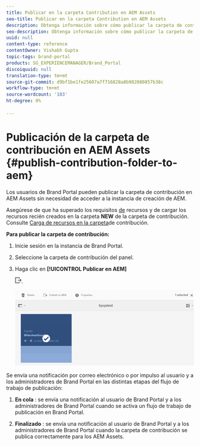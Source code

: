 ```yaml
---
title: Publicar en la carpeta Contribution en AEM Assets
seo-title: Publicar en la carpeta Contribution en AEM Assets
description: Obtenga información sobre cómo publicar la carpeta de contribución para AEM Assets en Brand Portal.
seo-description: Obtenga información sobre cómo publicar la carpeta de contribución para AEM Assets en Brand Portal.
uuid: null
content-type: reference
contentOwner: Vishabh Gupta
topic-tags: brand-portal
products: SG_EXPERIENCEMANAGER/Brand_Portal
discoiquuid: null
translation-type: tm+mt
source-git-commit: d9bf1be1fe25607a7f716828a8b982080857b38c
workflow-type: tm+mt
source-wordcount: '183'
ht-degree: 0%

---
```



# Publicación de la carpeta de contribución en AEM Assets {#publish-contribution-folder-to-aem}

Los usuarios de Brand Portal pueden publicar la carpeta de contribución en AEM Assets sin necesidad de acceder a la instancia de creación de AEM.

Asegúrese de que ha superado los requisitos [de](brand-portal-download-asset-requirements.md) recursos y de cargar los recursos recién creados en la carpeta **NEW** de la carpeta de contribución. Consulte [Carga de recursos en la carpeta](brand-portal-upload-assets-to-contribution-folder.md)de contribución.

**Para publicar la carpeta de contribución:**

1. Inicie sesión en la instancia de Brand Portal.
1. Seleccione la carpeta de contribución del panel.
1. Haga clic en **[!UICONTROL Publicar en AEM]**

   ![](assets/export.png).

   ![](assets/publish-contribution-folder-to-aem.png)

Se envía una notificación por correo electrónico o por impulso al usuario y a los administradores de Brand Portal en las distintas etapas del flujo de trabajo de publicación:
1. **En cola** : se envía una notificación al usuario de Brand Portal y a los administradores de Brand Portal cuando se activa un flujo de trabajo de publicación en Brand Portal.

1. **Finalizado** : se envía una notificación al usuario de Brand Portal y a los administradores de Brand Portal cuando la carpeta de contribución se publica correctamente para los AEM Assets.


